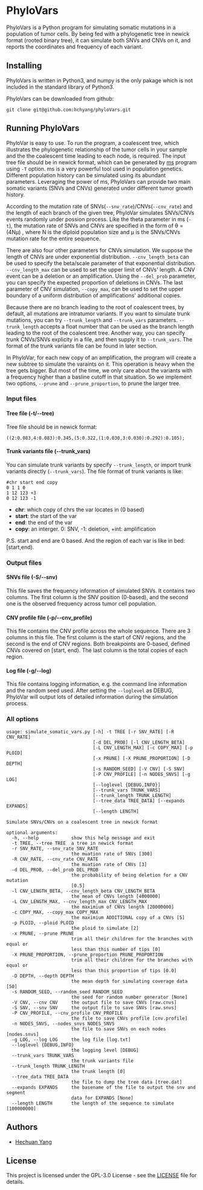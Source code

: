 # PhyloVars

PhyloVars is a Python program for simulating somatic mutations in a population of tumor cells. By being fed with a phylogenetic tree in newick format (rooted binary tree), it can simulate both SNVs and CNVs on it, and reports the coordinates and frequency of each variant.

## Installing

PhyloVars is written in Python3, and numpy is the only pakage which is not included in the standard library of Python3.

PhyloVars can be downloaded from github:

    git clone git@github.com:hchyang/phyloVars.git

## Running PhyloVars

PhyloVar is easy to use. To run the program, a coalescent tree, which illustrates the phylogenetic relationship of the tumor cells in your sample and the the coalescent time leading to each node, is required.
The input tree file should be in newick format, which can be generated by [ms](http://home.uchicago.edu/rhudson1/source/mksamples.html) program using `-T` option. ms is a very powerful tool used in population genetics. Different population history can be simulated using its abundant parameters. Leveraging the power of ms, PhyloVars can provide two main somatic variants (SNVs and CNVs) generated under different tumor growth history.

According to the mutation rate of SNVs(`--snv_rate`)/CNVs(`--cnv_rate`) and the length of each branch of the given tree, PhyloVar simulates SNVs/CNVs events randomly under possion process. Like the theta parameter in ms (`-t`), the mutation rate of SNVs and CNVs are specified in the form of θ = (4Nμ) , where N is the diploid population size and μ is the SNVs/CNVs mutation rate for the entire sequence.

There are also four other parameters for CNVs simulation. We suppose the length of CNVs are under exponential distribution. `--cnv_length_beta` can be used to specify the beta/scale parameter of that exponential distribution. `--cnv_length_max` can be used to set the upper limit of CNVs' length. A CNV event can be a deletion or an amplification. Using the `--del_prob` parameter, you can specify the expected proportion of deletions in CNVs. The last parameter of CNV simulation, `--copy_max`,  can be used to set the upper boundary of a uniform distribution of amplifications' additional copies.

Because there are no branch leading to the root of coalescent trees, by default, all mutations are intratumor variants. If you want to simulate trunk mutations, you can try `--trunk_length` and `--trunk_vars` parameters. `--trunk_length` accepts a float number that can be used as the branch length leading to the root of the coalescent tree. Another way, you can specify trunk CNVs/SNVs explicity in a file, and then supply it to `--trunk_vars`. The format of the trunk variants file can be found in later section.

In PhyloVar, for each new copy of an amplification, the program will create a new subtree to simulate the varaints on it. This operation is heavy when the tree gets bigger. But most of the time, we only care about the variants with a frequency higher than a basline cutoff in that situation. So we implement two options, `--prune` and `--prune_proportion`, to prune the larger tree.

### Input files

#### Tree file (-t/--tree)

Tree file should be in newick format:

    ((2:0.083,4:0.083):0.345,(5:0.322,(1:0.030,3:0.030):0.292):0.105);

#### Trunk variants file (--trunk_vars)

You can simulate trunk variants by specify `--trunk_length`, or import trunk variants directly (`--trunk_vars`).
The file format of trunk variants is like:
    
    #chr start end copy
    0 1 1 0
    1 12 123 +3
    0 12 123 -1

- **chr**:    which copy of chrs the var locates in (0 based)
- **start**:  the start of the var
- **end**:    the end of the var
- **copy**:   an interger. 0: SNV, -1: deletion, +int: amplification

P.S. start and end are 0 based. And the region of each var is like in bed: [start,end).

### Output files

#### SNVs file (-S/--snv)

This file saves the frequency information of simulated SNVs. It contains two columns. The first column is the SNV position (0-based), and the second one is the observed frequency across tumor cell population.

#### CNV profile file (-p/--cnv_profile)

This file contains the CNV profile across the whole sequence. There are 3 columns in this file. The first column is the start of CNV regions, and the second is the end of CNV regions. Both breakpoints are 0-based, defined CNVs covered on [start, end). The last column is the total copies of each region.

#### Log file (-g/--log)

This file contains logging information, e.g. the command line information and the random seed used. After setting the `--loglevel` as DEBUG, PhyloVar will output lots of detailed information during the simulation process. 

### All options

    usage: simulate_somatic_vars.py [-h] -t TREE [-r SNV_RATE] [-R CNV_RATE]
                                    [-d DEL_PROB] [-l CNV_LENGTH_BETA]
                                    [-L CNV_LENGTH_MAX] [-c COPY_MAX] [-p PLOID]
                                    [-x PRUNE] [-X PRUNE_PROPORTION] [-D DEPTH]
                                    [-s RANDOM_SEED] [-V CNV] [-S SNV]
                                    [-P CNV_PROFILE] [-n NODES_SNVS] [-g LOG]
                                    [--loglevel {DEBUG,INFO}]
                                    [--trunk_vars TRUNK_VARS]
                                    [--trunk_length TRUNK_LENGTH]
                                    [--tree_data TREE_DATA] [--expands EXPANDS]
                                    [--length LENGTH]

    Simulate SNVs/CNVs on a coalescent tree in newick format

    optional arguments:
      -h, --help            show this help message and exit
      -t TREE, --tree TREE  a tree in newick format
      -r SNV_RATE, --snv_rate SNV_RATE
                            the muation rate of SNVs [300]
      -R CNV_RATE, --cnv_rate CNV_RATE
                            the muation rate of CNVs [3]
      -d DEL_PROB, --del_prob DEL_PROB
                            the probability of being deletion for a CNV mutation
                            [0.5]
      -l CNV_LENGTH_BETA, --cnv_length_beta CNV_LENGTH_BETA
                            the mean of CNVs length [4000000]
      -L CNV_LENGTH_MAX, --cnv_length_max CNV_LENGTH_MAX
                            the maximium of CNVs length [20000000]
      -c COPY_MAX, --copy_max COPY_MAX
                            the maximium ADDITIONAL copy of a CNVs [5]
      -p PLOID, --ploid PLOID
                            the ploid to simulate [2]
      -x PRUNE, --prune PRUNE
                            trim all their children for the branches with equal or
                            less than this number of tips [0]
      -X PRUNE_PROPORTION, --prune_proportion PRUNE_PROPORTION
                            trim all their children for the branches with equal or
                            less than this proportion of tips [0.0]
      -D DEPTH, --depth DEPTH
                            the mean depth for simulating coverage data [50]
      -s RANDOM_SEED, --random_seed RANDOM_SEED
                            the seed for random number generator [None]
      -V CNV, --cnv CNV     the output file to save CNVs [raw.cnvs]
      -S SNV, --snv SNV     the output file to save SNVs [raw.snvs]
      -P CNV_PROFILE, --cnv_profile CNV_PROFILE
                            the file to save CNVs profile [cnv.profile]
      -n NODES_SNVS, --nodes_snvs NODES_SNVS
                            the file to save SNVs on each nodes [nodes.snvs]
      -g LOG, --log LOG     the log file [log.txt]
      --loglevel {DEBUG,INFO}
                            the logging level [DEBUG]
      --trunk_vars TRUNK_VARS
                            the trunk variants file
      --trunk_length TRUNK_LENGTH
                            the trunk length [0]
      --tree_data TREE_DATA
                            the file to dump the tree data [tree.dat]
      --expands EXPANDS     the basename of the file to output the snv and segment
                            data for EXPANDS [None]
      --length LENGTH       the length of the sequence to simulate [100000000]

## Authors

* [Hechuan Yang](https://github.com/hchyang)

## License

This project is licensed under the GPL-3.0 License - see the [LICENSE](LICENSE) file for details.
